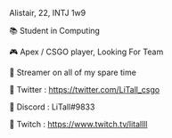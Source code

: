 Alistair, 22, INTJ 1w9

📚 Student in Computing

🎮 Apex / CSGO player, Looking For Team

🎥 Streamer on all of my spare time

🔗 Twitter : https://twitter.com/LiTall_csgo

🔗 Discord : LiTall#9833

🔗 Twitch : https://www.twitch.tv/litallll
